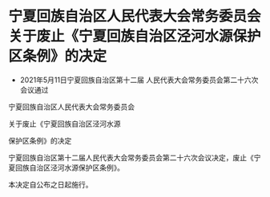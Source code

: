 # 宁夏回族自治区人民代表大会常务委员会关于废止《宁夏回族自治区泾河水源保护区条例》的决定

- 2021年5月11日宁夏回族自治区第十二届
  人民代表大会常务委员会第二十六次会议通过

<!-- INFO END -->

宁夏回族自治区人民代表大会常务委员会

关于废止《宁夏回族自治区泾河水源

保护区条例》的决定

宁夏回族自治区第十二届人民代表大会常务委员会第二十六次会议决定，废止《宁夏回族自治区泾河水源保护区条例》。

本决定自公布之日起施行。

